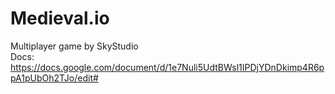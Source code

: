 # Medieval.io
Multiplayer game by SkyStudio<br>
Docs: https://docs.google.com/document/d/1e7Nuli5UdtBWsl1IPDjYDnDkimp4R6ppA1pUbOh2TJo/edit#
